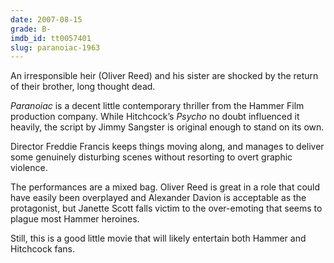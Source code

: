 ```yaml
---
date: 2007-08-15
grade: B-
imdb_id: tt0057401
slug: paranoiac-1963
---
```


An irresponsible heir (Oliver Reed) and his sister are shocked by the return of their brother, long thought dead.

_Paranoiac_ is a decent little contemporary thriller from the Hammer Film production company. While Hitchcock’s <span data-imdb-id="tt0054215">_Psycho_</span> no doubt influenced it heavily, the script by Jimmy Sangster is original enough to stand on its own.

Director Freddie Francis keeps things moving along, and manages to deliver some genuinely disturbing scenes without resorting to overt graphic violence.

The performances are a mixed bag. Oliver Reed is great in a role that could have easily been overplayed and Alexander Davion is acceptable as the protagonist, but Janette Scott falls victim to the over-emoting that seems to plague most Hammer heroines.

Still, this is a good little movie that will likely entertain both Hammer and Hitchcock fans.
